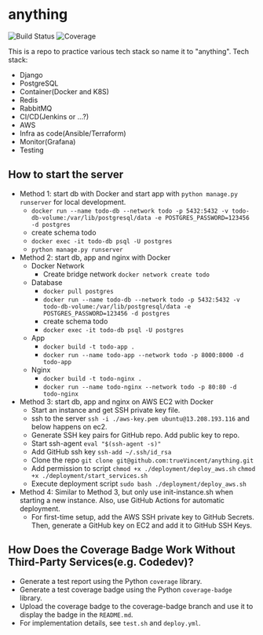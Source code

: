 # anything

![Build Status](https://github.com/trueVincent/anything/actions/workflows/deploy.yml/badge.svg)
![Coverage](https://github.com/trueVincent/anything/blob/coverage-badge/coverage_badge.svg)

This is a repo to practice various tech stack so name it to "anything".
Tech stack:
- Django
- PostgreSQL
- Container(Docker and K8S)
- Redis
- RabbitMQ
- CI/CD(Jenkins or ...?)
- AWS
- Infra as code(Ansible/Terraform)
- Monitor(Grafana)
- Testing

## How to start the server
- Method 1: start db with Docker and start app with `python manage.py runserver` for local development.
  - `docker run --name todo-db --network todo -p 5432:5432 -v todo-db-volume:/var/lib/postgresql/data -e POSTGRES_PASSWORD=123456 -d postgres`
  - create schema todo
  - `docker exec -it todo-db psql -U postgres`
  - `python manage.py runserver`
- Method 2: start db, app and nginx with Docker
  - Docker Network
    - Create bridge network `docker network create todo`
  - Database
    - `docker pull postgres`
    - `docker run --name todo-db --network todo -p 5432:5432 -v todo-db-volume:/var/lib/postgresql/data -e POSTGRES_PASSWORD=123456 -d postgres`
    - create schema todo
    - `docker exec -it todo-db psql -U postgres`
  - App
    - `docker build -t todo-app .`
    - `docker run --name todo-app --network todo -p 8000:8000 -d todo-app`
  - Nginx
    - `docker build -t todo-nginx .`
    - `docker run --name todo-nginx --network todo -p 80:80 -d todo-nginx`
- Method 3: start db, app and nginx on AWS EC2 with Docker
  - Start an instance and get SSH private key file.
  - ssh to the server `ssh -i ./aws-key.pem ubuntu@13.208.193.116` and below happens on ec2.
  - Generate SSH key pairs for GitHub repo. Add public key to repo.
  - Start ssh-agent `eval "$(ssh-agent -s)"`
  - Add GitHub ssh key `ssh-add ~/.ssh/id_rsa`
  - Clone the repo `git clone git@github.com:trueVincent/anything.git`
  - Add permission to script `chmod +x ./deployment/deploy_aws.sh` `chmod +x ./deployment/start_services.sh`
  - Execute deployment script `sudo bash ./deployment/deploy_aws.sh`
- Method 4: Similar to Method 3, but only use init-instance.sh when starting a new instance. Also, use GitHub Actions for automatic deployment.
  - For first-time setup, add the AWS SSH private key to GitHub Secrets. Then, generate a GitHub key on EC2 and add it to GitHub SSH Keys.

## How Does the Coverage Badge Work Without Third-Party Services(e.g. Codedev)?
- Generate a test report using the Python `coverage` library.
- Generate a test coverage badge using the Python `coverage-badge` library.
- Upload the coverage badge to the coverage-badge branch and use it to display the badge in the `README.md`.
- For implementation details, see `test.sh` and `deploy.yml`.

